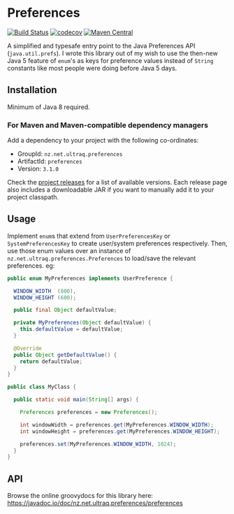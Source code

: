
Preferences
===========

[![Build Status](https://github.com/ultraq/preferences/actions/workflows/build.yml/badge.svg)](https://github.com/ultraq/preferences/actions)
[![codecov](https://codecov.io/gh/ultraq/preferences/branch/main/graph/badge.svg?token=hAt037wG33)](https://codecov.io/gh/ultraq/preferences)
[![Maven Central](https://img.shields.io/maven-central/v/nz.net.ultraq.preferences/preferences.svg?maxAge=3600)](http://search.maven.org/#search|ga|1|g%3A%22nz.net.ultraq.preferences%22%20AND%20a%3A%22preferences%22)

A simplified and typesafe entry point to the Java Preferences API (`java.util.prefs`).
I wrote this library out of my wish to use the then-new Java 5 feature of `enum`'s
as keys for preference values instead of `String` constants like most people
were doing before Java 5 days.


Installation
------------

Minimum of Java 8 required.

### For Maven and Maven-compatible dependency managers

Add a dependency to your project with the following co-ordinates:

 - GroupId: `nz.net.ultraq.preferences`
 - ArtifactId: `preferences`
 - Version: `3.1.0`

Check the [project releases](https://github.com/ultraq/preferences/releases)
for a list of available versions.  Each release page also includes a
downloadable JAR if you want to manually add it to your project classpath.


Usage
-----

Implement `enum`s that extend from `UserPreferencesKey` or
`SystemPreferencesKey` to create user/system preferences respectively.  Then,
use those enum values over an instance of `nz.net.ultraq.preferences.Preferences`
to load/save the relevant preferences.  eg:

```java
public enum MyPreferences implements UserPreference {

  WINDOW_WIDTH  (800),
  WINDOW_HEIGHT (600);

  public final Object defaultValue;

  private MyPreferences(Object defaultValue) {
    this.defaultValue = defaultValue;
  }

  @Override
  public Object getDefaultValue() {
    return defaultValue;
  }
}

public class MyClass {

  public static void main(String[] args) {

    Preferences preferences = new Preferences();

    int windowWidth = preferences.get(MyPreferences.WINDOW_WIDTH);
    int windowHeight = preferences.get(MyPreferences.WINDOW_HEIGHT);

    preferences.set(MyPreferences.WINDOW_WIDTH, 1024);
  }
}
```


API
---

Browse the online groovydocs for this library here:
https://javadoc.io/doc/nz.net.ultraq.preferences/preferences

